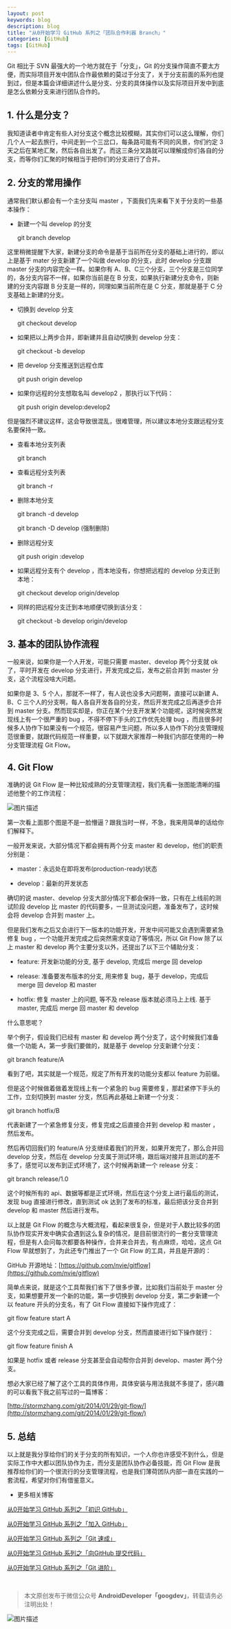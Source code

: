 ```yaml
---
layout: post
keywords: blog
description: blog
title: "从0开始学习 GitHub 系列之「团队合作利器 Branch」"
categories: [GitHub]
tags: [GitHub]
---
```



Git 相比于 SVN 最强大的一个地方就在于「分支」，Git 的分支操作简直不要太方便，而实际项目开发中团队合作最依赖的莫过于分支了，关于分支前面的系列也提到过，但是本篇会详细讲述什么是分支、分支的具体操作以及实际项目开发中到底是怎么依赖分支来进行团队合作的。
   

## 1. 什么是分支？            

我知道读者中肯定有些人对分支这个概念比较模糊，其实你们可以这么理解，你们几个人一起去旅行，中间走到一个三岔口，每条路可能有不同的风景，你们约定 3 天之后在某地汇聚，然后各自出发了。而这三条分叉路就可以理解成你们各自的分支，而等你们汇聚的时候相当于把你们的分支进行了合并。    


## 2. 分支的常用操作            

通常我们默认都会有一个主分支叫 master ，下面我们先来看下关于分支的一些基本操作：    

   
- 新建一个叫 develop 的分支


    git branch develop    

   
这里稍微提醒下大家，新建分支的命令是基于当前所在分支的基础上进行的，即以上是基于 mater 分支新建了一个叫做 develop 的分支，此时 develop 分支跟 master 分支的内容完全一样。如果你有 A、B、C三个分支，三个分支是三位同学的，各分支内容不一样，如果你当前是在 B 分支，如果执行新建分支命令，则新建的分支内容跟 B 分支是一样的，同理如果当前所在是 C 分支，那就是基于 C 分支基础上新建的分支。    

   
- 切换到 develop 分支    

    git checkout develop    

   
- 如果把以上两步合并，即新建并且自动切换到 develop 分支：    

   
    git checkout -b develop    

   
- 把 develop 分支推送到远程仓库    

    git push origin develop    

   
- 如果你远程的分支想取名叫 develop2 ，那执行以下代码：    

    git push origin develop:develop2    

   
但是强烈不建议这样，这会导致很混乱，很难管理，所以建议本地分支跟远程分支名要保持一致。    

   
- 查看本地分支列表    

    git branch    

   
- 查看远程分支列表    

    git branch -r    

   
- 删除本地分支    

    git branch -d develop    

    git branch -D develop (强制删除)    

   
- 删除远程分支    

    git push origin :develop    

   
- 如果远程分支有个 develop ，而本地没有，你想把远程的 develop 分支迁到本地：    

    git checkout develop origin/develop    

   
- 同样的把远程分支迁到本地顺便切换到该分支：    

    git checkout -b develop origin/develop    


## 3. 基本的团队协作流程            

一般来说，如果你是一个人开发，可能只需要 master、develop 两个分支就 ok 了，平时开发在 develop 分支进行，开发完成之后，发布之前合并到 master 分支，这个流程没啥大问题。
   

如果你是 3、5 个人，那就不一样了，有人说也没多大问题啊，直接可以新建 A、B、C 三个人的分支啊，每人各自开发各自的分支，然后开发完成之后再逐步合并到 master 分支。然而现实却是，你正在某个分支开发某个功能呢，这时候突然发现线上有一个很严重的 bug ，不得不停下手头的工作优先处理 bug ，而且很多时候多人协作下如果没有一个规范，很容易产生问题，所以多人协作下的分支管理规范很重要，就跟代码规范一样重要，以下就跟大家推荐一种我们内部在使用的一种分支管理流程 Git Flow。    


## 4. Git Flow            

准确的说 Git Flow 是一种比较成熟的分支管理流程，我们先看一张图能清晰的描述他整个的工作流程：    

   
![图片描述](/images/gitflow.png)

   
第一次看上面那个图是不是一脸懵逼？跟我当时一样，不急，我来用简单的话给你们解释下。    

   
一般开发来说，大部分情况下都会拥有两个分支 master 和 develop，他们的职责分别是：    

   
- master：永远处在即将发布(production-ready)状态

- develop：最新的开发状态

   
确切的说 master、develop 分支大部分情况下都会保持一致，只有在上线前的测试阶段 develop 比 master 的代码要多，一旦测试没问题，准备发布了，这时候会将 develop 合并到 master 上。    

   
但是我们发布之后又会进行下一版本的功能开发，开发中间可能又会遇到需要紧急修复 bug ，一个功能开发完成之后突然需求变动了等情况，所以 Git Flow 除了以上 master 和 develop 两个主要分支以外，还提出了以下三个辅助分支：    

   
- feature:  开发新功能的分支, 基于 develop, 完成后 merge 回 develop

- release: 准备要发布版本的分支, 用来修复 bug，基于 develop，完成后 merge 回 develop 和 master

- hotfix: 修复 master 上的问题, 等不及 release 版本就必须马上上线. 基于 master, 完成后 merge 回 master 和 develop

   
什么意思呢？    

   
举个例子，假设我们已经有 master 和 develop 两个分支了，这个时候我们准备做一个功能 A，第一步我们要做的，就是基于 develop 分支新建个分支：    

git branch feature/A    

   
看到了吧，其实就是一个规范，规定了所有开发的功能分支都以 feature 为前缀。    

   
但是这个时候做着做着发现线上有一个紧急的 bug 需要修复，那赶紧停下手头的工作，立刻切换到 master 分支，然后再此基础上新建一个分支：    

git branch hotfix/B    

   
代表新建了一个紧急修复分支，修复完成之后直接合并到 develop 和 master ，然后发布。    

   
然后再切回我们的 feature/A 分支继续着我们的开发，如果开发完了，那么合并回 develop 分支，然后在 develop 分支属于测试环境，跟后端对接并且测试的差不多了，感觉可以发布到正式环境了，这个时候再新建一个 release 分支：    

git branch release/1.0    

   
这个时候所有的 api、数据等都是正式环境，然后在这个分支上进行最后的测试，发现 bug 直接进行修改，直到测试 ok 达到了发布的标准，最后把该分支合并到 develop 和 master 然后进行发布。    

   
以上就是 Git Flow 的概念与大概流程，看起来很复杂，但是对于人数比较多的团队协作现实开发中确实会遇到这么复杂的情况，是目前很流行的一套分支管理流程，但是有人会问每次都要各种操作，合并来合并去，有点麻烦，哈哈，这点 Git Flow 早就想到了，为此还专门推出了一个 Git Flow 的工具，并且是开源的：
   

   
GitHub 开源地址：[https://github.com/nvie/gitflow](https://github.com/nvie/gitflow)

   
简单点来说，就是这个工具帮我们省下了很多步骤，比如我们当前处于 master 分支，如果想要开发一个新的功能，第一步切换到 develop 分支，第二步新建一个以 feature 开头的分支名，有了 Git Flow 直接如下操作完成了：    

git flow feature start A    

   
这个分支完成之后，需要合并到 develop 分支，然而直接进行如下操作就行：    

git flow feature finish A    

   
如果是 hotfix 或者 release 分支甚至会自动帮你合并到 develop、master 两个分支。    

   
想必大家已经了解了这个工具的具体作用，具体安装与用法我就不多提了，感兴趣的可以看我下我之前写过的一篇博客：    

   
[http://stormzhang.com/git/2014/01/29/git-flow/](http://stormzhang.com/git/2014/01/29/git-flow/)    


## 5. 总结            

以上就是我分享给你们的关于分支的所有知识，一个人你也许感受不到什么，但是实际工作中大都以团队协作为主，而分支是团队协作必备技能，而 Git Flow 是我推荐给你们的一个很流行的分支管理流程，也是我们薄荷团队内部一直在实践的一套流程，希望对你们有借鉴意义。

- 更多相关博客

[从0开始学习 GitHub 系列之「初识 GitHub」](http://stormzhang.com/github/2016/05/25/learn-github-from-zero1/)

[从0开始学习 GitHub 系列之「加入 GitHub」](http://stormzhang.com/github/2016/05/26/learn-github-from-zero2/)

[从0开始学习 GitHub 系列之「Git 速成」](http://stormzhang.com/github/2016/05/30/learn-github-from-zero3/)

[从0开始学习 GitHub 系列之「向GitHub 提交代码」](http://stormzhang.com/github/2016/06/04/learn-github-from-zero4/)

[从0开始学习 GitHub 系列之「Git 进阶」](http://stormzhang.com/github/2016/06/16/learn-github-from-zero5/)


<br />

> 本文原创发布于微信公众号 **AndroidDeveloper「googdev」**，转载请务必注明出处！

![图片描述](/images/weixinpublic.jpg)


